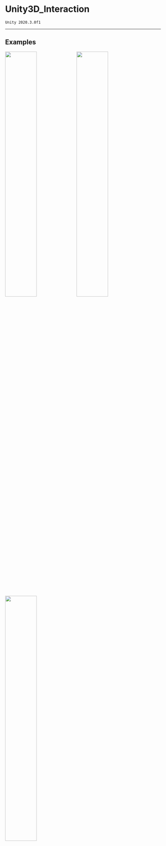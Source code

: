 # Unity3D_Interaction

    Unity 2020.3.0f1
<hr/>

## Examples
<img src="https://user-images.githubusercontent.com/62216628/126517021-3452b478-4aa3-41ec-9124-a82cf5b77b7e.gif" width="45%"> <img src="https://user-images.githubusercontent.com/62216628/126517164-aa2f4ac8-6e77-49eb-98a7-e156461914cc.gif" width="45%"> <img src="https://user-images.githubusercontent.com/62216628/126517171-f96f1acd-1c09-425e-b05f-6df981831a73.gif" width="45%">
